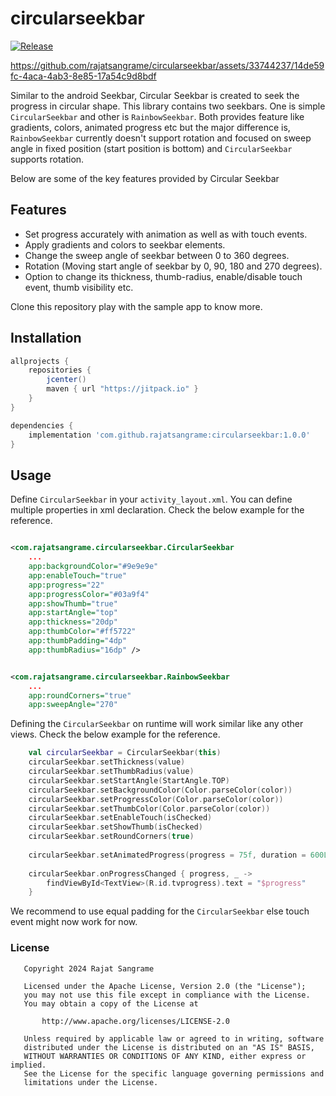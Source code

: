 # circularseekbar

[![Release](https://jitpack.io/v/rajatsangrame/ImagesSubRedditViewer.svg)](https://jitpack.io/#rajatsangrame/ImagesSubRedditViewer)


https://github.com/rajatsangrame/circularseekbar/assets/33744237/14de59fc-4aca-4ab3-8e85-17a54c9d8bdf



Similar to the android Seekbar, Circular Seekbar is created to seek the progress in circular shape.
This library contains two seekbars. One is simple `CircularSeekbar` and other is `RainbowSeekbar`.
Both provides feature like gradients, colors, animated progress etc but the major difference is, 
`RainbowSeekbar` currently doesn't support rotation and focused on sweep angle in fixed position 
(start position is bottom) and `CircularSeekbar` supports rotation.

Below are some of the key features provided by Circular Seekbar 

## Features

* Set progress accurately with animation as well as with touch events.
* Apply gradients and colors to seekbar elements.
* Change the sweep angle of seekbar between 0 to 360 degrees.
* Rotation (Moving start angle of seekbar by 0, 90, 180 and 270 degrees).
* Option to change its thickness, thumb-radius, enable/disable touch event, thumb visibility etc.

Clone this repository play with the sample app to know more.

## Installation

```groovy
allprojects {
    repositories {
        jcenter()
        maven { url "https://jitpack.io" }
    }
}

dependencies {
    implementation 'com.github.rajatsangrame:circularseekbar:1.0.0'
}
```

## Usage

Define `CircularSeekbar` in your `activity_layout.xml`. You can define multiple
properties in xml declaration. Check the below example for the reference.

```xml

<com.rajatsangrame.circularseekbar.CircularSeekbar
    ...   
    app:backgroundColor="#9e9e9e" 
    app:enableTouch="true"
    app:progress="22" 
    app:progressColor="#03a9f4"
    app:showThumb="true"
    app:startAngle="top" 
    app:thickness="20dp" 
    app:thumbColor="#ff5722"
    app:thumbPadding="4dp" 
    app:thumbRadius="16dp" />


<com.rajatsangrame.circularseekbar.RainbowSeekbar
    ...
    app:roundCorners="true"
    app:sweepAngle="270"

```

Defining the `CircularSeekbar` on runtime will work similar like any other views.
Check the below example for the reference.

```kotlin
    val circularSeekbar = CircularSeekbar(this)
    circularSeekbar.setThickness(value)
    circularSeekbar.setThumbRadius(value)
    circularSeekbar.setStartAngle(StartAngle.TOP)
    circularSeekbar.setBackgroundColor(Color.parseColor(color))
    circularSeekbar.setProgressColor(Color.parseColor(color))
    circularSeekbar.setThumbColor(Color.parseColor(color))
    circularSeekbar.setEnableTouch(isChecked)
    circularSeekbar.setShowThumb(isChecked)
    circularSeekbar.setRoundCorners(true)
    
    circularSeekbar.setAnimatedProgress(progress = 75f, duration = 600L)
    
    circularSeekbar.onProgressChanged { progress, _ ->
        findViewById<TextView>(R.id.tvprogress).text = "$progress"
    }
```

We recommend to use equal padding for the `CircularSeekbar` else touch event might now work for now.

### License

```
   Copyright 2024 Rajat Sangrame

   Licensed under the Apache License, Version 2.0 (the "License");
   you may not use this file except in compliance with the License.
   You may obtain a copy of the License at

       http://www.apache.org/licenses/LICENSE-2.0

   Unless required by applicable law or agreed to in writing, software
   distributed under the License is distributed on an "AS IS" BASIS,
   WITHOUT WARRANTIES OR CONDITIONS OF ANY KIND, either express or implied.
   See the License for the specific language governing permissions and
   limitations under the License.
```






